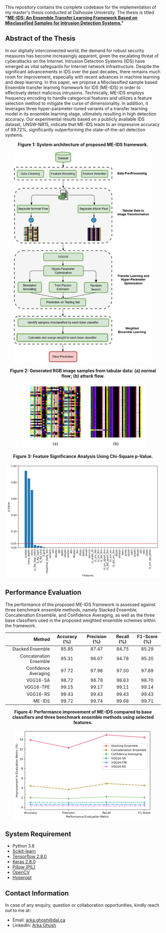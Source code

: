 This repository contains the complete codebase for the implementation of my master's thesis conducted at Dalhousie University. The thesis is titled **"[ME-IDS: An Ensemble Transfer Learning Framework Based on Misclassified Samples for Intrusion Detection Systems.](https://dalspace.library.dal.ca/handle/10222/83178)"**

## Abstract of the Thesis
In our digitally interconnected world, the demand for robust security measures has become increasingly apparent, given the escalating threat of cyberattacks on the Internet. Intrusion Detection Systems (IDS) have emerged as vital safeguards for Internet network infrastructure. Despite the significant advancements in IDS over the past decades, there remains much room for improvement, especially with recent advances in machine learning and deep learning. In this paper, we propose a Misclassified sample based Ensemble transfer learning framework for IDS (ME-IDS) in order to effectively detect malicious intrusions. Technically, ME-IDS employs frequency encoding to handle categorical features and utilizes a feature selection method to mitigate the curse of dimensionality. In addition, it leverages three hyper-parameter-tuned variants of a transfer learning model in its ensemble learning stage, ultimately resulting in high detection accuracy. Our experimental results based on a publicly available IDS dataset, UNSW-NB15, indicate that ME-IDS leads to an impressive accuracy of 99.72%, significantly outperforming the state-of-the-art detection systems. 

**<p align="center">Figure 1: System architecture of proposed ME-IDS framework.</p>**
<p align="center">
<img src="https://github.com/arkog96/Weighted-Ensemble-Transfer-Learning-based-Intrusion-Detection-System-/blob/main/Figures/ME-IDS%20Framework.jpg" width="450" />
</p>

**<p align="center">Figure 2: Generated RGB image samples from tabular data: (a) normal flow; (b) attack flow.</p>**
<p align="center">
<img src="https://github.com/arkog96/Weighted-Ensemble-Transfer-Learning-based-Intrusion-Detection-System-/blob/main/Figures/Generated%20RGB%20Images.jpg" width="400" />
</p>

**<p align="center">Figure 3: Feature Significance Analysis Using Chi-Square p-Value.</p>**
<p align="center">
<img src="https://github.com/arkog96/Weighted-Ensemble-Transfer-Learning-based-Intrusion-Detection-System-/blob/main/Figures/Chi-square.jpg" width="500" />
</p>

## Performance Evaluation 
The performance of the proposed ME-IDS framework is assessed against three benchmark ensemble methods, namely Stacked Ensemble, Concatenation Ensemble, and Confidence Averaging, as well as the three base classifiers used in the proposed weighted ensemble schemes within the framework.

| Method          | Accuracy (%) | Precision (%) | Recall (%) | F1-Score (%) |
|-----------------:|:----------:|:----------:|:----------:|:----------:|
| Stacked Ensemble| 85.85    | 87.47     | 84.75  | 85.29    |
| Concatenation Ensemble| 95.31 | 96.07     | 94.78  | 95.20    |
| Confidence Averaging   | 97.72 | 97.96     | 97.50  | 97.69    |
| VGG16-SA        | 98.72    | 98.79     | 98.63  | 98.70    |
| VGG16-TPE       | 99.15    | 99.17     | 99.11  | 99.14    |
| VGG16-RS        | 99.43    | 99.43     | 99.43  | 99.43    |
| ME-IDS          | 99.72    | 99.74     | 99.68  | 99.71    |

**<p align="center">Figure 4: Performance improvement of ME-IDS compared to base classifiers and three benchmark ensemble methods using selected features.</p>**
<p align="center">
<img src="https://github.com/arkog96/Weighted-Ensemble-Transfer-Learning-based-Intrusion-Detection-System-/blob/main/Figures/Performance%20Improvement.jpg" width="450" />
</p>

## System Requirement
 * Python 3.8
 * [Scikit-learn](https://scikit-learn.org/)
 * [Tensorflow 2.8.0](https://pypi.org/project/tensorflow/2.8.0/)
 * [Keras 2.8.0](https://pypi.org/project/keras/)
 * [Pillow (PIL)](https://pillow.readthedocs.io/)
 * [OpenCV](https://opencv.org/)
 * [Hyperopt](http://hyperopt.github.io/hyperopt/)

## Contact Information
In case of any enquiry, question or collaboration opportunities, kindly reach out to me at:
* Email: [arka.ghosh@dal.ca](mailto:arka.ghosh@dal.ca)
* LinkedIn: [Arka Ghosh](https://www.linkedin.com/in/llarkaghoshll/) 

